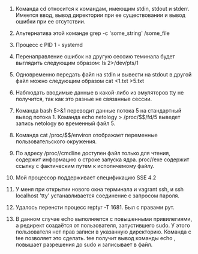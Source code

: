 1. Команда cd относится к командам, имеющим stdin, stdout и stderr. Имеется ввод, вывод директории при ее существовании и вывод ошибки при ее отсутствии.  
2. Альтернатива этой команде  grep -c 'some_string' /some_file    
3. Процесс с PID 1 - systemd  
4. Перенаправление ошибок на другую сессию теминала будет выглядить следующим образом: ls 2>/dev/pts/1  
5. Одновременно передать файл на stdin и вывести на stdout в другой файл можно следующим образом cat <1.txt >5.txt   
6. Наблюдать вводимые данные в какой-либо из эмуляторов tty не получится, так как это разные не связанные сессии.  
7. Команда bash 5>&1 переводит данные потока 5 на стандартный вывод потока 1. Команда echo netology > /proc/$$/fd/5 выведет запись netology во временный файл 5.  

9. Команда cat /proc/$$/environ отображает переменные пользовательского окружения.
10. По адресу /proc/<PID>/cmdline доступен файл только для чтения, содержит информацию о строке запуска ядра. proc/<PID>/exe содержит ссылку с фактическим путем к исполнчемому файлу.  
11. Мой процессор поддерживает спецификацию SSE 4.2  
12. У меня при открытии нового окна терминала и vagrant ssh, и ssh localhost 'tty' устанавливается соединение с запросом пароля.  
13. Удалось перенсти процесс reptyr -T 1681. Был с правами рут.
14. В данном случае echo выполняется с повышенными привилегиями, а редирект создаётся от пользователя, запустившего sudo. У этого пользователя нет прав записи в указанную директорию. Команда с tee позволяет это сделать. tee получит вывод команды echo , повышает разрешения до sudo и записывает в файл.
